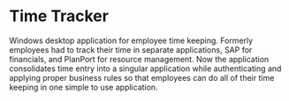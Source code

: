 # Time Tracker

Windows desktop application for employee time keeping. Formerly employees had to track their time in separate applications, SAP for financials, and PlanPort for resource management. Now the application consolidates time entry into a singular application while authenticating and applying proper business rules so that employees can do all of their time keeping in one simple to use application.
